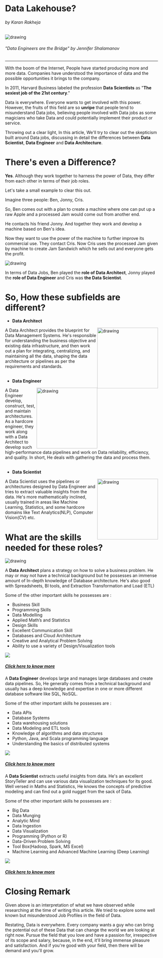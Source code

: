 # Data Lakehouse?

###### by Karan Rakheja


<img src="images\Data-Engineer_Graphic.png" alt="drawing"/>

###### "Data Engineers are the Bridge" by Jennifer Shalamanov
---
<p style="text-align: left; width: 100%;" >
With the boom of the Internet, People have started producing more and more data. Companies have understood the importance of data and the possible opportunities it brings to the company. 

In 2011, Harvard Business labeled the profession **Data Scientists** as "**The sexiest job of the 21st century**."
 
Data is everywhere. Everyone wants to get involved with this power. However, the fruits of this field are so **unripe** that people tend to misunderstand Data jobs, believing people involved with Data jobs as some magicians who take Data and could potentially implement their product or service.

Throwing out a clear light, In this article, We'll try to clear out the skepticism built around Data jobs, discussing in detail the differences between **Data Scientist**, **Data Engineer** and **Data Architecture**.
</p>

# There's even a Difference?

<p style="text-align: left;">

**Yes**. Although they work together to harness the power of Data, they differ from each other in terms of their job roles.

Let's take a small example to clear this out.

Imagine three people: Ben, Jonny, Cris.

So, Ben comes out with a plan to create a machine where one can put up a raw Apple and a processed Jam would come out from another end.

He contacts his friend Jonny. And together they work and develop a machine based on Ben's idea. 

Now they want to use the power of the machine to further improve its commercial use. They contact Cris. Now Cris uses the processed Jam given by machine to create Jam Sandwich which he sells out and everyone gets the profit. 

<img src="images\apple.png" alt="drawing"/>

<br>

In terms of Data Jobs, Ben played the **role of Data Architect**, Jonny played the **role of Data Engineer** and Cris was **the Data Scientist**.

</p>

# So, How these subfields are different?



* **Data Architect**
<img src="images\DA.png" alt="drawing" width="200" style="float: right"/>

A Data Architect provides the blueprint for Data Management Systems. He's responsible for understanding the business objective and existing data infrastructure, and then work out a plan for integrating, centralizing, and maintaining all the data, shaping the data architecture or pipelines as per the requirements and standards.
<br>
<br>

* **Data Engineer**
<img src="images\DE.png" alt="drawing" width="200" style="float: right"/>

A Data Engineer develop, construct, test, and maintain architectures. As a hardcore engineer, they work along with a Data Architect to develop such high-performance data pipelines and work on Data reliability, efficiency, and quality. In short, He deals with gathering the data and process them.
<br>
<br>

* **Data Scientist**
<img src="images\DS.png" alt="drawing" width="200" style="float: right"/>

A Data Scientist uses the pipelines or architectures designed by Data Engineer and tries to extract valuable insights from the data. He's more mathematically inclined, usually trained in areas like Machine Learning, Statistics, and some hardcore domains like 
Text Analytics(NLP), Computer Vision(CV) etc.

</p>

# What are the skills needed for these roles?

<p style="text-align: left;">

<img src="images\chart.png" alt="drawing"/>

A **Data Architect** plans a strategy on how to solve a business problem. He may or may not have a technical background but he possesses an immense amount of In-depth knowledge of Database architecture. He's also good with Spreadsheets, BI tools, and Extraction Transformation and Load (ETL)

Some of the other important skills he possesses are :

* Business Skill
* Programming Skills
* Data Modelling
* Applied Math’s and Statistics
* Design Skills
* Excellent Communication Skill
* Databases and Cloud Architecture
* Creative and Analytical Problem Solving
* Ability to use a variety of Design/Visualization tools

![](images\da-salary.png)

##### [Click here to know more](https://datacatchup.com/top-10-skills-for-data-architects/) 

A **Data Engineer** develops large and manages large databases and create data pipelines.  So, He generally comes from a technical background and usually has a deep knowledge and expertise in one or more different database software like SQL, NoSQL.

Some of the other important skills he possesses are :

* Data APIs
* Database Systems
* Data warehousing solutions
* Data Modeling and ETL tools
* Knowledge of algorithms and data structures
* Python, Java, and Scala programming language
* Understanding the basics of distributed systems

![](images\de-salary.png)

##### [Click here to know more](https://www.springboard.com/library/data-engineering/skills/) 

A **Data Scientist** extracts useful insights from data. He's an excellent StoryTeller and can use various data visualization techniques for its good. Well versed in Maths and Statistics, He knows the concepts of predictive modeling and can find out a gold nugget from the sack of Data. 

Some of the other important skills he possesses are :

* Big Data
* Data Munging
* Analytic Mind
* Data Ingestion
* Data Visualization
* Programming (Python or R)
* Data-Driven Problem Solving
* Tool Box(Hadoop, Spark, MS Excel)
* Machine Learning and Advanced Machine Learning (Deep Learning)

![](images\ds-slary.png)

##### [Click here to know more](https://www.edureka.co/blog/how-to-become-a-data-scientist/) 

</p>

# Closing Remark

<p style="text-align: left;">

Given above is an interpretation of what we have observed while researching at the time of writing this article. We tried to explore some well known but misunderstood Job Profiles in the field of Data.

Restating, Data is everywhere. Every company wants a guy who can bring the potential out of these Data that can change the world we are looking at right now. Pursue the field that you love and have a passion for, irrespective of its scope and salary, because, in the end, it'll bring immense pleasure and satisfaction. And if you're good with your field, then there will be demand and you'll grow. 
</p>
